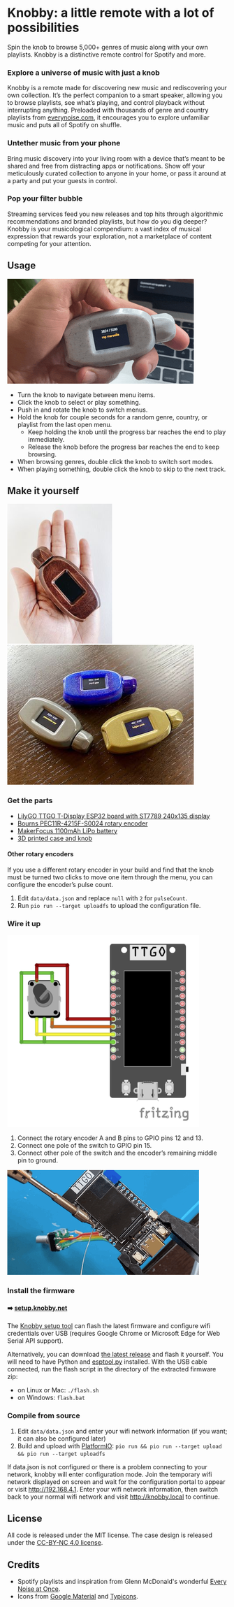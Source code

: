 # Knobby: a little remote with a lot of possibilities

Spin the knob to browse 5,000+ genres of music along with your own playlists. Knobby is a distinctive remote control for Spotify and more.

### Explore a universe of music with just a knob

Knobby is a remote made for discovering new music and rediscovering your own collection. It’s the perfect companion to a smart speaker, allowing you to browse playlists, see what’s playing, and control playback without interrupting anything. Preloaded with thousands of genre and country playlists from [everynoise.com](https://everynoise.com), it encourages you to explore unfamiliar music and puts all of Spotify on shuffle.

### Untether music from your phone

Bring music discovery into your living room with a device that’s meant to be shared and free from distracting apps or notifications. Show off your meticulously curated collection to anyone in your home, or pass it around at a party and put your guests in control.

### Pop your filter bubble

Streaming services feed you new releases and top hits through algorithmic recommendations and branded playlists, but how do you dig deeper? Knobby is your musicological compendium: a vast index of musical expression that rewards your exploration, not a marketplace of content competing for your attention.

## Usage

<img src="images/demo.gif?raw=true" width="427" height="240" alt="demo of genre selection">

* Turn the knob to navigate between menu items.
* Click the knob to select or play something.
* Push in and rotate the knob to switch menus.
* Hold the knob for couple seconds for a random genre, country, or playlist from the last open menu.
  - Keep holding the knob until the progress bar reaches the end to play immediately.
  - Release the knob before the progress bar reaches the end to keep browsing.
* When browsing genres, double click the knob to switch sort modes.
* When playing something, double click the knob to skip to the next track.

## Make it yourself

<a href="images/knobby3.jpg?raw=true"><img src="images/thumb.knobby3.jpg?raw=true" width="240" height="320" alt="knobby with wood finish in hand"></a>
<a href="images/knobby6.jpg?raw=true"><img src="images/thumb.knobby6.jpg?raw=true" width="427" height="320" alt="three knobby remotes"></a>

### Get the parts

* [LilyGO TTGO T-Display ESP32 board with ST7789 240x135 display](https://www.aliexpress.com/item/33048962331.html)
* [Bourns PEC11R-4215F-S0024 rotary encoder](https://www.mouser.com/ProductDetail/Bourns/PEC11R-4215F-S0024?qs=Zq5ylnUbLm5lAqmKF80wzQ%3D%3D)
* [MakerFocus 1100mAh LiPo battery](https://www.makerfocus.com/products/makerfocus-3-7v-1100mah-lithium-rechargeable-battery-1s-3c-lipo-battery-with-protection-board-pack-of-4)
* [3D printed case and knob](https://www.printables.com/model/156363)

#### Other rotary encoders

If you use a different rotary encoder in your build and find that the knob must be turned two clicks to move one item through the menu, you can configure the encoder’s pulse count.

1. Edit `data/data.json` and replace `null` with `2` for `pulseCount`.
2. Run `pio run --target uploadfs` to upload the configuration file.

### Wire it up

<img src="images/wiring-diagram.png?raw=true" width="439px" height="439px" alt="wiring diagram of rotary encoder with t-display board">

1. Connect the rotary encoder A and B pins to GPIO pins 12 and 13.
2. Connect one pole of the switch to GPIO pin 15.
3. Connect other pole of the switch and the encoder’s remaining middle pin to ground.

<img src="images/soldering.gif?raw=true" width="439" height="240" alt="soldering rotary encoder’s wires to the circuit board">

### Install the firmware
#### ➡️ [setup.knobby.net](https://setup.knobby.net)

The [Knobby setup tool](https://setup.knobby.net) can flash the latest firmware and configure wifi credentials over USB (requires Google Chrome or Microsoft Edge for Web Serial API support).

Alternatively, you can download [the latest release](https://github.com/quadule/knobby/releases/latest) and flash it yourself. You will need to have Python and [esptool.py](https://github.com/espressif/esptool) installed. With the USB cable connected, run the flash script in the directory of the extracted firmware zip:

  - on Linux or Mac: `./flash.sh`
  - on Windows: `flash.bat`

### Compile from source

1. Edit `data/data.json` and enter your wifi network information (if you want; it can also be configured later)
2. Build and upload with [PlatformIO](https://platformio.org/): `pio run && pio run --target upload && pio run --target uploadfs`

If data.json is not configured or there is a problem connecting to your network, knobby will enter configuration mode. Join the temporary wifi network displayed on screen and wait for the configuration portal to appear or visit http://192.168.4.1. Enter your wifi network information, then switch back to your normal wifi network and visit http://knobby.local to continue.

## License

All code is released under the MIT license. The case design is released under the [CC-BY-NC 4.0 license](https://creativecommons.org/licenses/by-nc/4.0/).

## Credits

* Spotify playlists and inspiration from Glenn McDonald's wonderful [Every Noise at Once](https://everynoise.com).
* Icons from [Google Material](https://material.io/resources/icons/) and [Typicons](https://www.s-ings.com/typicons/).
